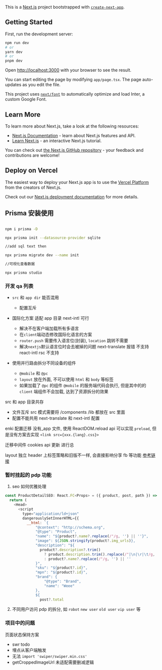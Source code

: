 This is a [Next.js](https://nextjs.org/) project bootstrapped with [`create-next-app`](https://github.com/vercel/next.js/tree/canary/packages/create-next-app).

## Getting Started

First, run the development server:

```bash
npm run dev
# or
yarn dev
# or
pnpm dev
```

Open [http://localhost:3000](http://localhost:3000) with your browser to see the result.

You can start editing the page by modifying `app/page.tsx`. The page auto-updates as you edit the file.

This project uses [`next/font`](https://nextjs.org/docs/basic-features/font-optimization) to automatically optimize and load Inter, a custom Google Font.

## Learn More

To learn more about Next.js, take a look at the following resources:

- [Next.js Documentation](https://nextjs.org/docs) - learn about Next.js features and API.
- [Learn Next.js](https://nextjs.org/learn) - an interactive Next.js tutorial.

You can check out [the Next.js GitHub repository](https://github.com/vercel/next.js/) - your feedback and contributions are welcome!

## Deploy on Vercel

The easiest way to deploy your Next.js app is to use the [Vercel Platform](https://vercel.com/new?utm_medium=default-template&filter=next.js&utm_source=create-next-app&utm_campaign=create-next-app-readme) from the creators of Next.js.

Check out our [Next.js deployment documentation](https://nextjs.org/docs/deployment) for more details.

## Prisma 安装使用

```bash

npm i prisma -D

npx prisma init --datasource-provider sqlite

//add sql text then

npx prisma migrate dev --name init

//可视化查看数据

npx prisma studio
```

### 开发 qa 列表

- `src` 和 `app dir` 能否混用
  - 配置互斥
- 国际化方案 适配 app 目录
  next-intl 可行

  - 解决不在客户端加载所有多语言
  - 在`client`端动态修改国际化语言的方案
  - `router.push` 需要传入语言位(封装), `location` 跳转不需要
  - 解决`nextjs`默认语言位时会去被掉的问题
    next-translate 报错 不支持
    react-intl rsc 不支持

- 使用并行路由拆分不同设备的组件
  - `@mobile` 和 `@pc`
  - `layout` 放在外面, 不可以使用 `html` 和 `body` 等标签
  - 如果加载了 `@pc` 的组件 `@mobile` 的服务端代码会执行, 但是其中的的 `client` 端组件不会加载, 达到了资源拆分的效果

src 和 app 目录共存

- 文件互斥 src 模式需要将 /components /lib 都放在 src 里面
- 配置不能共用 next-translate 和 next-intl 配置

enki 配置迁移
没有\_app 文件, 使用 ReactDOM.reload api 可以实现 `preload`, 但是没有方案去实现 `<link src={xxx.{lang}.css}>`

迁移中间件
cookies api 更新 进行总

layout 独立 header 上标签策略和旧版不一样, 会直接影响分享 fb 等功能
[参考链接](https://nextjs.org/docs/app/api-reference/functions/generate-metadata#metadata-fields)

### 暂时挂起的 pdp 功能

1. seo 如何优雅处理

```js
const ProductDetailSEO: React.FC<Props> = ({ product, post, path }) => {
  return (
    <Head>
      <script
        type="application/ld+json"
        dangerouslySetInnerHTML={{
          __html: `{
              "@context": "http://schema.org",
              "@type": "Product",
              "name": "${product?.name?.replace(/"/g, '') || ''}",
              "image": ${JSON.stringify(product?.img_urls)},
              "description": "${
                product?.description?.trim()
                  ? product.description.trim().replace(/"|\n|\r|\t/g, '')
                  : product?.name?.replace(/"/g, '') || ''
              }",
              "sku": "${product?.id}",
              "mpn": "${product?.id}",
              "brand": {
                  "@type": "Brand",
                  "name": "Weee"
              },
              ${
                post?.total

```

2. 不同用户访问 pdp 的拆分, 如 `robot` `new user` `old user` `vip user` 等

### 项目中的问题

页面状态保持方案

- swr todo
- 埋点从客户端触发
- 无法 `import 'swiper/swiper.min.css'`
- getCroppedImageUrl 未适配需要删减逻辑
